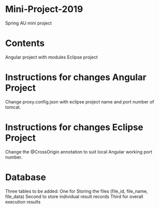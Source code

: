 # Mini-Project-2019
Spring AU mini project

# Contents
Angular project with modules
Eclipse project

# Instructions for changes Angular Project
Change proxy.config.json with eclipse project name and port number of tomcat.

# Instructions for changes Eclipse Project
Change the @CrossOrigin annotation to suit local Angular working port number.

# Database
  Three tables to be added:
    One for Storing the files (file_id, file_name, file_data)
    Second to store individual result records
    Third for overall execution results

